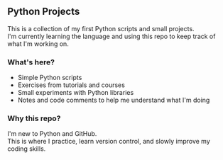 ## Python Projects

This is a collection of my first Python scripts and small projects.  
I'm currently learning the language and using this repo to keep track of what I'm working on.

### What's here?

- Simple Python scripts
- Exercises from tutorials and courses
- Small experiments with Python libraries
- Notes and code comments to help me understand what I'm doing

### Why this repo?

I'm new to Python and GitHub.  
This is where I practice, learn version control, and slowly improve my coding skills.

